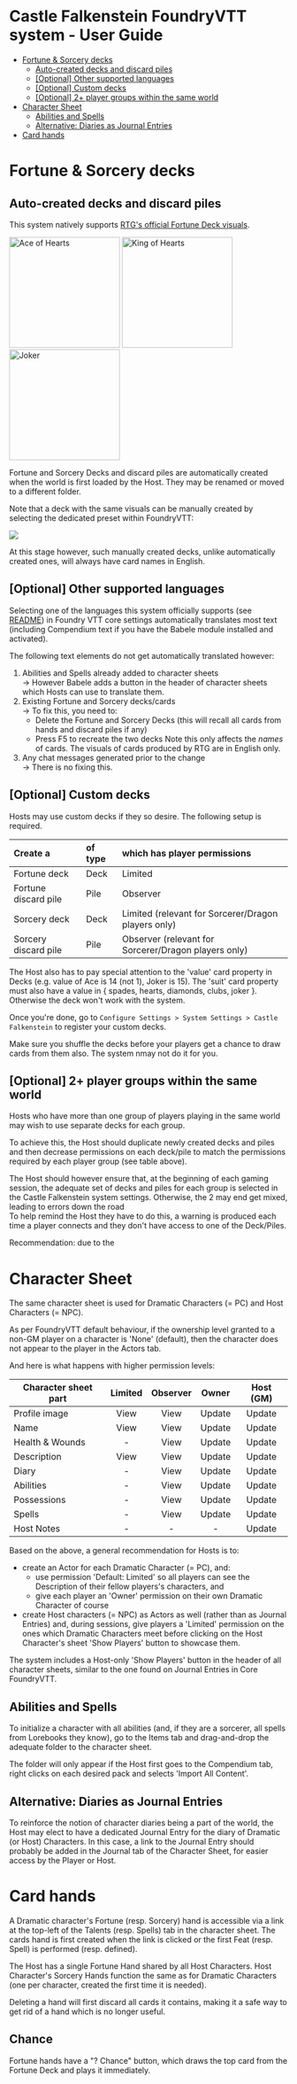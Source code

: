 # Castle Falkenstein FoundryVTT system - User Guide
- [Fortune & Sorcery decks](#fortune--sorcery-decks)
  * [Auto-created decks and discard piles](#auto-created-decks-and-discard-piles)
  * [[Optional] Other supported languages](#optional-other-supported-languages)
  * [[Optional] Custom decks](#optional-custom-decks)
  * [[Optional] 2+ player groups within the same world](#optional-2-player-groups-within-the-same-world)
- [Character Sheet](#character-sheet)
  * [Abilities and Spells](#abilities-and-spells)
  * [Alternative: Diaries as Journal Entries](#alternative-diaries-as-journal-entries)
- [Card hands](#card-hands)

# Fortune & Sorcery decks
## Auto-created decks and discard piles
This system natively supports [RTG's official Fortune Deck visuals](https://rtalsoriangames.com/2020/07/24/falkenstein-friday-the-fortune-deck/).

<img src="../src/cards/01.png" alt="Ace of Hearts" width="200"/> <img src="../src/cards/13.png" alt="King of Hearts" width="200"/> <img src="../src/cards/54.png" alt="Joker" width="200"/>

Fortune and Sorcery Decks and discard piles are automatically created when the world is first loaded by the Host. They may be renamed or moved to a different folder.

Note that a deck with the same visuals can be manually created by selecting the dedicated preset within FoundryVTT:

![](./deck-preset.jpg)

At this stage however, such manually created decks, unlike automatically created ones, will always have card names in English.

## [Optional] Other supported languages
Selecting one of the languages this system officially supports (see [README](../README.md)) in Foundry VTT core settings automatically translates most text (including Compendium text if you have the Babele module installed and activated).

The following text elements do not get automatically translated however:
1. Abilities and Spells already added to character sheets\
→ However Babele adds a button in the header of character sheets which Hosts can use to translate them.
2. Existing Fortune and Sorcery decks/cards\
→ To fix this, you need to:
   + Delete the Fortune and Sorcery Decks (this will recall all cards from hands and discard piles if any)
   + Press F5 to recreate the two decks
     Note this only affects the _names_ of cards. The visuals of cards produced by RTG are in English only.
3. Any chat messages generated prior to the change\
→ There is no fixing this.

## [Optional] Custom decks
Hosts may use custom decks if they so desire. The following setup is required.

| Create a              |of type | which has player permissions                         |
| :-------------------- | :----- | :--------------------------------------------------- |
| Fortune deck          |Deck    | Limited                                              |
| Fortune discard pile  |Pile    | Observer                                             |
| Sorcery deck          |Deck    | Limited (relevant for Sorcerer/Dragon players only)  |
| Sorcery discard pile  |Pile    | Observer (relevant for Sorcerer/Dragon players only) |

The Host also has to pay special attention to the 'value' card property in Decks (e.g. value of Ace is 14 (not 1), Joker is 15).
The 'suit' card property must also have a value in { spades, hearts, diamonds, clubs, joker }. Otherwise the deck won't work with the system.

Once you're done, go to `Configure Settings > System Settings > Castle Falkenstein` to register your custom decks.

Make sure you shuffle the decks before your players get a chance to draw cards from them also. The system nmay not do it for you.

## [Optional] 2+ player groups within the same world
Hosts who have more than one group of players playing in the same world may wish to use separate decks for each group.

To achieve this, the Host should duplicate newly created decks and piles and then decrease permissions on each deck/pile to match the permissions required by each player group (see table above).

The Host should however ensure that, at the beginning of each gaming session, the adequate set of decks and piles for each group is selected in the Castle Falkenstein system settings. Otherwise, the 2 may end get mixed, leading to errors down the road\
To help remind the Host they have to do this, a warning is produced each time a player connects and they don't have access to one of the Deck/Piles.

Recommendation: due to the

# Character Sheet
The same character sheet is used for Dramatic Characters (= PC) and Host Characters (= NPC).

As per FoundryVTT default behaviour, if the ownership level granted to a non-GM player on a character is 'None' (default), then the character does not appear to the player in the Actors tab.

And here is what happens with higher permission levels:

| Character sheet part | Limited | Observer | Owner  | Host (GM) |
|----------------------|:-------:|:--------:|:------:|:---------:|
| Profile image        | View    | View     | Update | Update    |
| Name                 | View    | View     | Update | Update    |
| Health & Wounds      | -       | View     | Update | Update    |
| Description          | View    | View     | Update | Update    |
| Diary                | -       | View     | Update | Update    |
| Abilities            | -       | View     | Update | Update    |
| Possessions          | -       | View     | Update | Update    |
| Spells               | -       | View     | Update | Update    |
| Host Notes           | -       | -        | -      | Update    |

Based on the above, a general recommendation for Hosts is to:
- create an Actor for each Dramatic Character (= PC), and:
  - use permission 'Default: Limited' so all players can see the Description of their fellow players's characters, and
  - give each player an 'Owner' permission on their own Dramatic Character of course
- create Host characters (= NPC) as Actors as well (rather than as Journal Entries) and, during sessions, give players a 'Limited' permission on the ones which Dramatic Characters meet before clicking on the Host Character's sheet 'Show Players' button to showcase them.

The system includes a Host-only 'Show Players' button in the header of all character sheets, similar to the one found on Journal Entries in Core FoundryVTT.

## Abilities and Spells
To initialize a character with all abilities (and, if they are a sorcerer, all spells from Lorebooks they know), go to the Items tab and drag-and-drop the adequate folder to the character sheet.

The folder will only appear if the Host first goes to the Compendium tab, right clicks on each desired pack and selects 'Import All Content'.

## Alternative: Diaries as Journal Entries
To reinforce the notion of character diaries being a part of the world, the Host may elect to have a dedicated Journal Entry for the diary of Dramatic (or Host) Characters.
In this case, a link to the Journal Entry should probably be added in the Journal tab of the Character Sheet, for easier access by the Player or Host.

# Card hands

A Dramatic character's Fortune (resp. Sorcery) hand is accessible via a link at the top-left of the Talents (resp. Spells) tab in the character sheet.
The cards hand is first created when the link is clicked or the first Feat (resp. Spell) is performed (resp. defined).

The Host has a single Fortune Hand shared by all Host Characters.
Host Character's Sorcery Hands function the same as for Dramatic Characters (one per character, created the first time it is needed).

Deleting a hand will first discard all cards it contains, making it a safe way to get rid of a hand which is no longer useful.

## Chance

Fortune hands have a "? Chance" button, which draws the top card from the Fortune Deck and plays it immediately.
